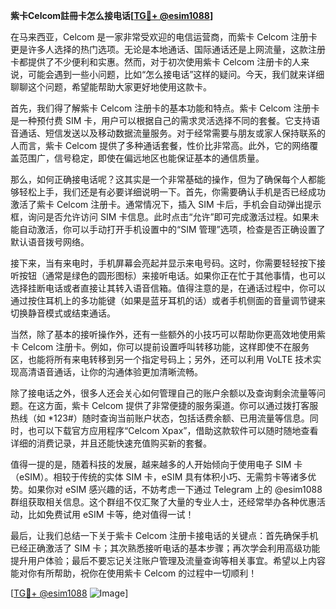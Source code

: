 **紫卡Celcom註冊卡怎么接电话[[TG💪+ @esim1088](https://t.me/s/esim1088)]**

在马来西亚，Celcom 是一家非常受欢迎的电信运营商，而紫卡 Celcom 注册卡更是许多人选择的热门选项。无论是本地通话、国际通话还是上网流量，这款注册卡都提供了不少便利和实惠。然而，对于初次使用紫卡 Celcom 注册卡的人来说，可能会遇到一些小问题，比如“怎么接电话”这样的疑问。今天，我们就来详细聊聊这个问题，希望能帮助大家更好地使用这款卡。

首先，我们得了解紫卡 Celcom 注册卡的基本功能和特点。紫卡 Celcom 注册卡是一种预付费 SIM 卡，用户可以根据自己的需求灵活选择不同的套餐。它支持语音通话、短信发送以及移动数据流量服务。对于经常需要与朋友或家人保持联系的人而言，紫卡 Celcom 提供了多种通话套餐，性价比非常高。此外，它的网络覆盖范围广，信号稳定，即使在偏远地区也能保证基本的通信质量。

那么，如何正确接电话呢？这其实是一个非常基础的操作，但为了确保每个人都能够轻松上手，我们还是有必要详细说明一下。首先，你需要确认手机是否已经成功激活了紫卡 Celcom 注册卡。通常情况下，插入 SIM 卡后，手机会自动弹出提示框，询问是否允许访问 SIM 卡信息。此时点击“允许”即可完成激活过程。如果未能自动激活，你可以手动打开手机设置中的“SIM 管理”选项，检查是否正确设置了默认语音拨号网络。

接下来，当有来电时，手机屏幕会亮起并显示来电号码。这时，你需要轻轻按下接听按钮（通常是绿色的圆形图标）来接听电话。如果你正在忙于其他事情，也可以选择挂断电话或者直接让其转入语音信箱。值得注意的是，在通话过程中，你可以通过按住耳机上的多功能键（如果是蓝牙耳机的话）或者手机侧面的音量调节键来切换静音模式或结束通话。

当然，除了基本的接听操作外，还有一些额外的小技巧可以帮助你更高效地使用紫卡 Celcom 注册卡。例如，你可以提前设置呼叫转移功能，这样即使不在服务区，也能将所有来电转移到另一个指定号码上；另外，还可以利用 VoLTE 技术实现高清语音通话，让你的沟通体验更加清晰流畅。

除了接电话之外，很多人还会关心如何管理自己的账户余额以及查询剩余流量等问题。在这方面，紫卡 Celcom 提供了非常便捷的服务渠道。你可以通过拨打客服热线（如 *123#）随时查询当前账户状态，包括话费余额、已用流量等信息。同时，也可以下载官方应用程序“Celcom Xpax”，借助这款软件可以随时随地查看详细的消费记录，并且还能快速充值购买新的套餐。

值得一提的是，随着科技的发展，越来越多的人开始倾向于使用电子 SIM 卡（eSIM）。相较于传统的实体 SIM 卡，eSIM 具有体积小巧、无需剪卡等诸多优势。如果你对 eSIM 感兴趣的话，不妨考虑一下通过 Telegram 上的 @esim1088 群组获取相关信息。这个群组不仅汇聚了大量的专业人士，还经常举办各种优惠活动，比如免费试用 eSIM 卡等，绝对值得一试！

最后，让我们总结一下关于紫卡 Celcom 注册卡接电话的关键点：首先确保手机已经正确激活了 SIM 卡；其次熟悉接听电话的基本步骤；再次学会利用高级功能提升用户体验；最后不要忘记关注账户管理及流量查询等相关事宜。希望以上内容能对你有所帮助，祝你在使用紫卡 Celcom 的过程中一切顺利！

[[TG💪+ @esim1088](https://t.me/s/esim1088) ![Image](https://i.postimg.cc/4NQfJmqS/Snipaste-2025-05-13-00-14-12.png)]